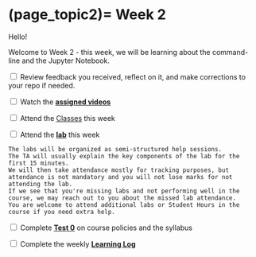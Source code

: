 (page_topic2)=
Week 2
=======================

Hello!

Welcome to Week 2 - this week, we will be learning about the command-line and the Jupyter Notebook.

<label><input type="checkbox" id="week02_task1" class="box"> Review feedback you received, reflect on it, and make corrections to your repo if needed. </input></label>

<label><input type="checkbox" id="week02_task2" class="box"> Watch the **[assigned videos](./videos.md)**</input></label>

<label><input type="checkbox" id="week02_task3" class="box"> Attend the [Classes](classes.md) this week </input></label>

<label><input type="checkbox" id="week02_task4" class="box"> Attend the **[lab](./lab2/README.md)** this week</input></label>

```{tip}
The labs will be organized as semi-structured help sessions.
The TA will usually explain the key components of the lab for the first 15 minutes.
We will then take attendance mostly for tracking purposes, but attendance is not mandatory and you will not lose marks for not attending the lab.
If we see that you're missing labs and not performing well in the course, we may reach out to you about the missed lab attendance.
You are welcome to attend additional labs or Student Hours in the course if you need extra help.
```

<label><input type="checkbox" id="week02_task5" class="box"> Complete **[Test 0](./test0.md)** on course policies and the syllabus</input></label>

<label><input type="checkbox" id="week02_task6" class="box"> Complete the weekly **[Learning Log](./log.md)**</input></label>